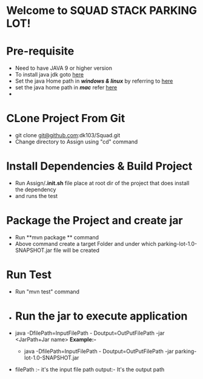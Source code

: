 # Welcome to SQUAD STACK PARKING LOT!

# Pre-requisite

 - Need to have JAVA 9 or higher version
 - To install java jdk goto [here](https://www.oracle.com/java/technologies/javase-jdk11-downloads.html)
 - Set the java Home path in ***windows & linux*** by referring to [here](https://www.javatpoint.com/how-to-set-path-in-java)
 - set the java home path in ***mac*** refer [here](https://stackoverflow.com/questions/22842743/how-to-set-java-home-environment-variable-on-mac-os-x-10-9)
 -  
# CLone Project From Git
 - git clone git@github.com:dk103/Squad.git
 - Change directory to Assign using "cd" command

# Install Dependencies & Build Project

 - Run  Assign/**.init.sh** file place at root  dir of the project that does install the dependency
 -  and runs the test
 
 # Package the Project and create jar
 - Run **mvn package ** command
 - Above command create a target Folder and under which parking-lot-1.0-SNAPSHOT.jar file will be created
 
 # Run Test 
 - Run "mvn test" command
 - # Run the jar  to execute application
 -  java -DfilePath=InputFilePath -   Doutput=OutPutFilePath -jar <JarPath+Jar name>
 **Example:-**
    - java -DfilePath=InputFilePath -   Doutput=OutPutFilePath -jar parking-lot-1.0-SNAPSHOT.jar

 - filePath :-  it's the input file path
   output:- It's the output path



